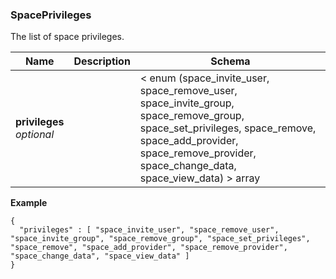
<a name="spaceprivileges"></a>
### SpacePrivileges
The list of space privileges.


|Name|Description|Schema|
|---|---|---|
|**privileges**  <br>*optional*||< enum (space_invite_user, space_remove_user, space_invite_group, space_remove_group, space_set_privileges, space_remove, space_add_provider, space_remove_provider, space_change_data, space_view_data) > array|

**Example**
```
{
  "privileges" : [ "space_invite_user", "space_remove_user", "space_invite_group", "space_remove_group", "space_set_privileges", "space_remove", "space_add_provider", "space_remove_provider", "space_change_data", "space_view_data" ]
}
```



